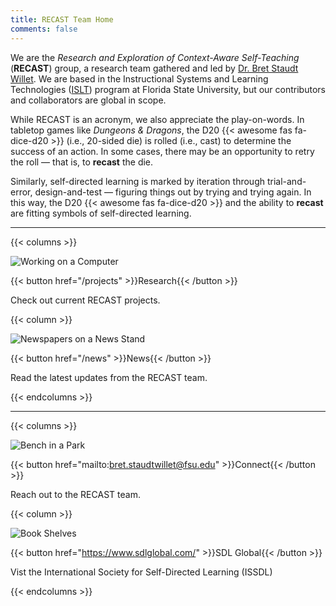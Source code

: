 ```yaml
---
title: RECAST Team Home
comments: false
---
```




We are the *Research and Exploration of Context-Aware Self-Teaching* (**RECAST**) group, a research team gathered and led by [Dr. Bret Staudt Willet]. We are based in the Instructional Systems and Learning Technologies ([ISLT]) program at Florida State University, but our contributors and collaborators are global in scope.

While RECAST is an acronym, we also appreciate the play-on-words. In tabletop games like *Dungeons & Dragons*, the D20 {{< awesome fas fa-dice-d20 >}} (i.e., 20-sided die) is rolled (i.e., cast) to determine the success of an action. In some cases, there may be an opportunity to retry the roll &mdash; that is, to **recast** the die. 

Similarly, self-directed learning is marked by iteration through trial-and-error, design-and-test &mdash; figuring things out by trying and trying again. In this way, the D20 {{< awesome fas fa-dice-d20 >}} and the ability to **recast** are fitting symbols of self-directed learning.





---

{{< columns >}}

![Working on a Computer](img/projects.jpg)

{{< button href="/projects" >}}Research{{< /button >}}

Check out current RECAST projects.



{{< column >}}

![Newspapers on a News Stand](img/news.jpg)

{{< button href="/news" >}}News{{< /button >}}

Read the latest updates from the RECAST team.

{{< endcolumns >}}



---

{{< columns >}}

![Bench in a Park](img/connect.jpg)

{{< button href="mailto:bret.staudtwillet@fsu.edu" >}}Connect{{< /button >}}

Reach out to the RECAST team.



{{< column >}}

![Book Shelves](img/books.jpg)

{{< button href="https://www.sdlglobal.com/" >}}SDL Global{{< /button >}}

Vist the International Society for Self-Directed Learning (ISSDL)

{{< endcolumns >}}




[Dr. Bret Staudt Willet]: https://bretsw.com/
[ISLT]: https://annescollege.fsu.edu/instructional-systems-and-learning-technologies
[news]: /news
[projects]: /projects
[email]: mailto:bret.staudtwillet@fsu.edu
[Native Land map]: https://native-land.ca/
[Honor Native Land guide]: https://usdac.us/nativeland/
[list of resources from the Decolonize FSU group]: https://linktr.ee/decolonizefsu
